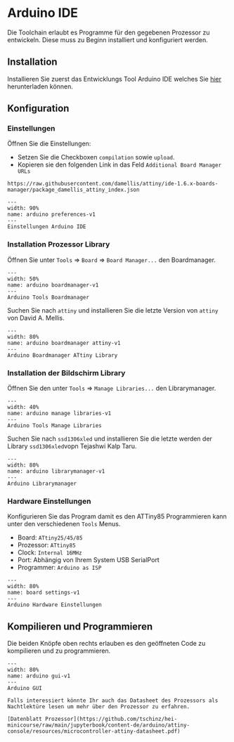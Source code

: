 # Arduino IDE

Die Toolchain erlaubt es Programme für den gegebenen Prozessor zu entwickeln. Diese muss zu Beginn installiert und konfiguriert werden.

## Installation

Installieren Sie zuerst das Entwicklungs Tool Arduino IDE welches Sie [hier](https://www.arduino.cc/en/software) herunterladen können.

## Konfiguration

### Einstellungen

Öffnen Sie die Einstellungen:

* Setzen Sie die Checkboxen `compilation` sowie `upload`.
* Kopieren sie den folgenden Link in das Feld `Additional Board Manager URLs`

```text
https://raw.githubusercontent.com/damellis/attiny/ide-1.6.x-boards-manager/package_damellis_attiny_index.json
```

```{figure} resources/arduino-preferences.svg
---
width: 90%
name: arduino preferences-v1
---
Einstellungen Arduino IDE
```

### Installation Prozessor Library

Öffnen Sie unter `Tools` => `Board` => `Board Manager...` den Boardmanager.

```{figure} resources/arduino-boardmanager.png
---
width: 50%
name: arduino boardmanager-v1
---
Arduino Tools Boardmanager
```

Suchen Sie nach `attiny` und installieren Sie die letzte Version von `attiny` von David A. Mellis.

```{figure} resources/arduino-boardmanager-attiny.png
---
width: 80%
name: arduino boardmanager attiny-v1
---
Arduino Boardmanager ATtiny Library
```

### Installation der Bildschirm Library

Öffnen Sie den unter `Tools` => `Manage Libraries...` den Librarymanager.

```{figure} resources/arduino-managelibraries.png
---
width: 40%
name: arduino manage libraries-v1
---
Arduino Tools Manage Libraries
```

Suchen Sie nach `ssd1306xled` und installieren Sie die letzte werden der Library `ssd1306xled`vopn Tejashwi Kalp Taru.

```{figure} resources/arduino-librarymanager-ssd1306xlcd.png
---
width: 80%
name: arduino librarymanager-v1
---
Arduino Librarymanager
```

### Hardware Einstellungen

Konfigurieren Sie das Program damit es den ATTiny85 Programmieren kann unter den verschiedenen `Tools` Menus.

* Board: `ATtiny25/45/85`
* Prozessor: `ATtiny85`
* Clock: `Internal 16MHz`
* Port: Abhängig von Ihrem System USB SerialPort
* Programmer: `Arduino as ISP`

```{figure} resources/arduino-attiny85.svg
---
width: 80%
name: board settings-v1
---
Arduino Hardware Einstellungen
```

## Kompilieren und Programmieren

Die beiden Knöpfe oben rechts erlauben es den geöffneten Code zu kompilieren und zu programmieren.

```{figure} resources/arduino-gui.png
---
width: 80%
name: arduino gui-v1
---
Arduino GUI
```

```{note}
Falls interessiert könnte Ihr auch das Datasheet des Prozessors als Nachtlektüre lesen um mehr über den Prozessor zu erfahren.

[Datenblatt Prozessor](https://github.com/tschinz/hei-minicourse/raw/main/jupyterbook/content-de/arduino/attiny-console/resources/microcontroller-attiny-datasheet.pdf)
```